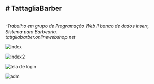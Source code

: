 <h2># TattagliaBarber</h2>
<br>

<i>
-Trabalho em grupo de Programação Web II banco de dados insert, Sistema para Barbearia.
<br>
tattgliabarber.onlinewebshop.net
</i>

![index](https://user-images.githubusercontent.com/79329230/160289797-cd981f11-0823-44eb-8627-bfd0327fb660.png)

![index2](https://user-images.githubusercontent.com/79329230/160289795-b75f3c59-f161-4558-a0ac-40301fc1c553.png)

![tela de login](https://user-images.githubusercontent.com/79329230/160289824-9854a073-4aa2-4103-aa23-e5e6c220536a.png)


![adm](https://user-images.githubusercontent.com/79329230/160289947-c2f07007-fee5-41fa-8274-1d60a7e3fc56.png)
